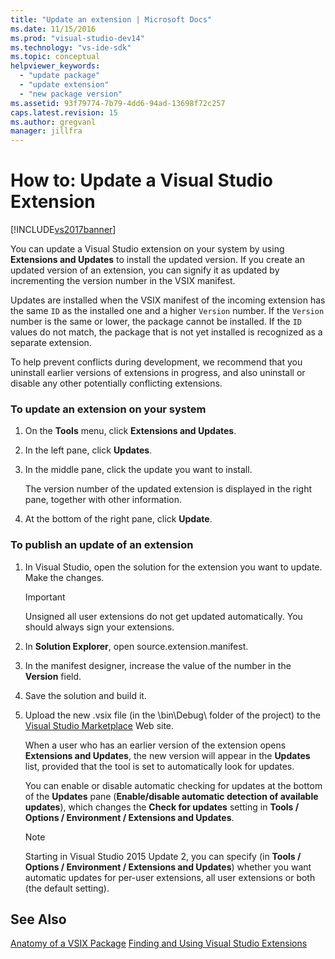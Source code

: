 ```yaml
---
title: "Update an extension | Microsoft Docs"
ms.date: 11/15/2016
ms.prod: "visual-studio-dev14"
ms.technology: "vs-ide-sdk"
ms.topic: conceptual
helpviewer_keywords:
  - "update package"
  - "update extension"
  - "new package version"
ms.assetid: 93f79774-7b79-4dd6-94ad-13698f72c257
caps.latest.revision: 15
ms.author: gregvanl
manager: jillfra
---
```

# How to: Update a Visual Studio Extension
[!INCLUDE[vs2017banner](../includes/vs2017banner.md)]

You can update a Visual Studio extension on your system by using **Extensions and Updates** to install the updated version. If you create an updated version of an extension, you can signify it as updated by incrementing the version number in the VSIX manifest.

 Updates are installed when the VSIX manifest of the incoming extension has the same `ID` as the installed one and a higher `Version` number. If the `Version` number is the same or lower, the package cannot be installed. If the `ID` values do not match, the package that is not yet installed is recognized as a separate extension.

 To help prevent conflicts during development, we recommend that you uninstall earlier versions of extensions in progress, and also uninstall or disable any other potentially conflicting extensions.

### To update an extension on your system

1. On the **Tools** menu, click **Extensions and Updates**.

2. In the left pane, click **Updates**.

3. In the middle pane, click the update you want to install.

     The version number of the updated extension is displayed in the right pane, together with other information.

4. At the bottom of the right pane, click **Update**.

### To publish an update of an extension

1. In Visual Studio, open the solution for the extension you want to update. Make the changes.

    > [!IMPORTANT]
    > Unsigned all user extensions do not get updated automatically. You should always sign your extensions.

2. In **Solution Explorer**, open source.extension.manifest.

3. In the manifest designer, increase the value of the number in the **Version** field.

4. Save the solution and build it.

5. Upload the new .vsix file (in the \bin\Debug\ folder of the project) to the [Visual Studio Marketplace](https://marketplace.visualstudio.com/) Web site.

     When a user who has an earlier version of the extension opens **Extensions and Updates**, the new version will appear in the **Updates** list, provided that the tool is set to automatically look for updates.

     You can enable or disable automatic checking for updates at the bottom of the **Updates** pane (**Enable/disable automatic detection of available updates**), which changes the **Check for updates** setting in **Tools / Options / Environment / Extensions and Updates**.

    > [!NOTE]
    > Starting in Visual Studio 2015 Update 2, you can specify (in **Tools / Options / Environment / Extensions and Updates**) whether you want automatic updates for per-user extensions,  all user extensions or both (the default setting).

## See Also
 [Anatomy of a VSIX Package](../extensibility/anatomy-of-a-vsix-package.md)
 [Finding and Using Visual Studio Extensions](../ide/finding-and-using-visual-studio-extensions.md)
